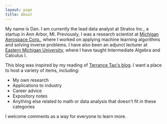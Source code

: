 ```yaml
---
layout: page
title: About
---
```


My name is Dan. I am currently the lead data analyst at Stratos Inc., a startup in Ann Arbor, MI. Previously, I was a research scientist at [Michigan Aerospace Corp.](http://www.michiganaerospace.com/), where I worked on applying machine learning algorithms and solving inverse problems. I have also been an adjunct lecturer at [Eastern Michigan University](http://www.emich.edu/math/), where I have taught Intermediate Algebra and Calculus I. 

This blog was inspired by my reading of [Terrance Tao's blog](http://terrytao.wordpress.com/). I want a place to host a variety of items, including:

* My own research
* Applications to industry
* Career advice
* Expository notes
* Anything else related to math or data analysis that doesn't fit in these categories

I welcome comments as a way for everyone to learn more.